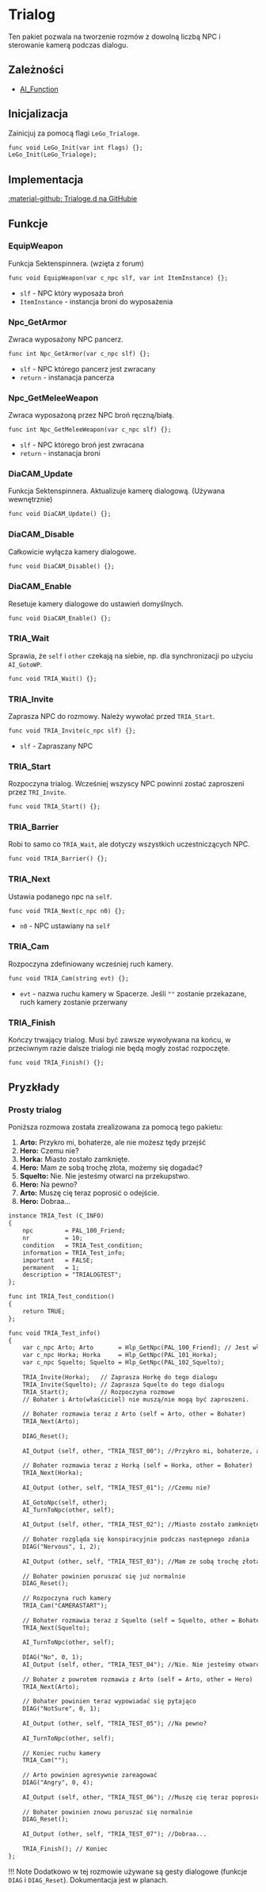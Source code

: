 # Trialog
Ten pakiet pozwala na tworzenie rozmów z dowolną liczbą NPC i sterowanie kamerą podczas dialogu.

## Zależności

- [AI_Function](../lego/ai_function.md)

## Inicjalizacja
Zainicjuj za pomocą flagi `LeGo_Trialoge`.
```dae
func void LeGo_Init(var int flags) {};
LeGo_Init(LeGo_Trialoge);
```
## Implementacja
[:material-github: Trialoge.d na GitHubie](https://github.com/Lehona/LeGo/blob/dev/Trialoge.d)

## Funkcje

### EquipWeapon
Funkcja Sektenspinnera. (wzięta z forum)
```dae
func void EquipWeapon(var c_npc slf, var int ItemInstance) {};
```

- `slf` - NPC który wyposaża broń
- `ItemInstance` - instancja broni do wyposażenia

### Npc_GetArmor
Zwraca wyposażony NPC pancerz.
```dae
func int Npc_GetArmor(var c_npc slf) {};
```

- `slf` - NPC którego pancerz jest zwracany
- `return` - instanacja pancerza

### Npc_GetMeleeWeapon
Zwraca wyposażoną przez NPC broń ręczną/białą.
```dae
func int Npc_GetMeleeWeapon(var c_npc slf) {};
```

- `slf` - NPC którego broń jest zwracana
- `return` - instanacja broni

### DiaCAM_Update
Funkcja Sektenspinnera. Aktualizuje kamerę dialogową. (Używana wewnętrznie)
```dae
func void DiaCAM_Update() {};
```

### DiaCAM_Disable
Całkowicie wyłącza kamery dialogowe.
```dae
func void DiaCAM_Disable() {};
```

### DiaCAM_Enable
Resetuje kamery dialogowe do ustawień domyślnych.
```dae
func void DiaCAM_Enable() {};
```
### TRIA_Wait
Sprawia, że `self` i `other` czekają na siebie, np. dla synchronizacji po użyciu `AI_GotoWP`.
```dae
func void TRIA_Wait() {};
```

### TRIA_Invite
Zaprasza NPC do rozmowy. Należy wywołać przed `TRIA_Start`.
```dae
func void TRIA_Invite(c_npc slf) {};
```

- `slf` - Zapraszany NPC

### TRIA_Start
Rozpoczyna trialog. Wcześniej wszyscy NPC powinni zostać zaproszeni przez `TRI_Invite`.
```dae
func void TRIA_Start() {};
```

### TRIA_Barrier
Robi to samo co `TRIA_Wait`, ale dotyczy wszystkich uczestniczących NPC.
```dae
func void TRIA_Barrier() {};
```

### TRIA_Next
Ustawia podanego npc na `self`.
```dae
func void TRIA_Next(c_npc n0) {};
```

- `n0` - NPC ustawiany na `self`

### TRIA_Cam
Rozpoczyna zdefiniowany wcześniej ruch kamery.
```dae
func void TRIA_Cam(string evt) {};
```

- `evt` - nazwa ruchu kamery w Spacerze. Jeśli `""` zostanie przekazane, ruch kamery zostanie przerwany

### TRIA_Finish
Kończy trwający trialog. Musi być zawsze wywoływana na końcu, w przeciwnym razie dalsze trialogi nie będą mogły zostać rozpoczęte.
```dae
func void TRIA_Finish() {};
```

## Pryzkłady
### Prosty trialog
Poniższa rozmowa została zrealizowana za pomocą tego pakietu:

1. **Arto:**    Przykro mi, bohaterze, ale nie możesz tędy przejść
2. **Hero:**    Czemu nie?
3. **Horka:**   Miasto zostało zamknięte.
4. **Hero:**    Mam ze sobą trochę złota, możemy się dogadać?
5. **Squelto:** Nie. Nie jesteśmy otwarci na przekupstwo.
6. **Hero:**    Na pewno?
7. **Arto:**    Muszę cię teraz poprosić o odejście.
8. **Hero:**    Dobraa...
```dae
instance TRIA_Test (C_INFO)
{
    npc         = PAL_100_Friend;
    nr          = 10;
    condition   = TRIA_Test_condition;
    information = TRIA_Test_info;
    important   = FALSE;
    permanent   = 1;
    description = "TRIALOGTEST";
};

func int TRIA_Test_condition()
{
    return TRUE;
};

func void TRIA_Test_info()
{
    var c_npc Arto; Arto       = Hlp_GetNpc(PAL_100_Friend); // Jest właścicielem dialogu
    var c_npc Horka; Horka     = Hlp_GetNpc(PAL_101_Horka);
    var c_npc Squelto; Squelto = Hlp_GetNpc(PAL_102_Squelto);
   
    TRIA_Invite(Horka);   // Zaprasza Horkę do tego dialogu
    TRIA_Invite(Squelto); // Zaprasza Squelto do tego dialogu
    TRIA_Start();         // Rozpoczyna rozmowe
    // Bohater i Arto(właściciel) nie muszą/nie mogą być zaproszeni.
   
    // Bohater rozmawia teraz z Arto (self = Arto, other = Bohater)
    TRIA_Next(Arto);
   
    DIAG_Reset();
   
    AI_Output (self, other, "TRIA_TEST_00"); //Przykro mi, bohaterze, ale nie możesz tędy przejść
   
    // Bohater rozmawia teraz z Horką (self = Horka, other = Bohater)
    TRIA_Next(Horka);
   
    AI_Output (other, self, "TRIA_TEST_01"); //Czemu nie?
   
    AI_GotoNpc(self, other);
    AI_TurnToNpc(other, self);
   
    AI_Output (self, other, "TRIA_TEST_02"); //Miasto zostało zamknięte.
   
    // Bohater rozgląda się konspiracyjnie podczas następnego zdania
    DIAG("Nervous", 1, 2);
   
    AI_Output (other, self, "TRIA_TEST_03"); //Mam ze sobą trochę złota, możemy się dogadać?
   
    // Bohater powinien poruszać się już normalnie 
    DIAG_Reset();
   
    // Rozpoczyna ruch kamery
    TRIA_Cam("CAMERASTART");
   
    // Bohater rozmawia teraz z Squelto (self = Squelto, other = Bohater)
    TRIA_Next(Squelto);
   
    AI_TurnToNpc(other, self);
   
    DIAG("No", 0, 1);
    AI_Output (self, other, "TRIA_TEST_04"); //Nie. Nie jesteśmy otwarci na przekupstwo.
   
    // Bohater z powrotem rozmawia z Arto (self = Arto, other = Hero)
    TRIA_Next(Arto);
   
    // Bohater powinien teraz wypowiadać się pytająco
    DIAG("NotSure", 0, 1);
   
    AI_Output (other, self, "TRIA_TEST_05"); //Na pewno?
   
    AI_TurnToNpc(other, self);
   
    // Koniec ruchu kamery
    TRIA_Cam("");
   
    // Arto powinien agresywnie zareagować
    DIAG("Angry", 0, 4);
   
    AI_Output (self, other, "TRIA_TEST_06"); //Muszę cię teraz poprosić o odejście.
   
    // Bohater powinien znowu poruszać się normalnie 
    DIAG_Reset();
   
    AI_Output (other, self, "TRIA_TEST_07"); //Dobraa...
   
    TRIA_Finish(); // Koniec
};
```
!!! Note
    Dodatkowo w tej rozmowie używane są gesty dialogowe (funkcje `DIAG` i `DIAG_Reset`). Dokumentacja jest w planach.
